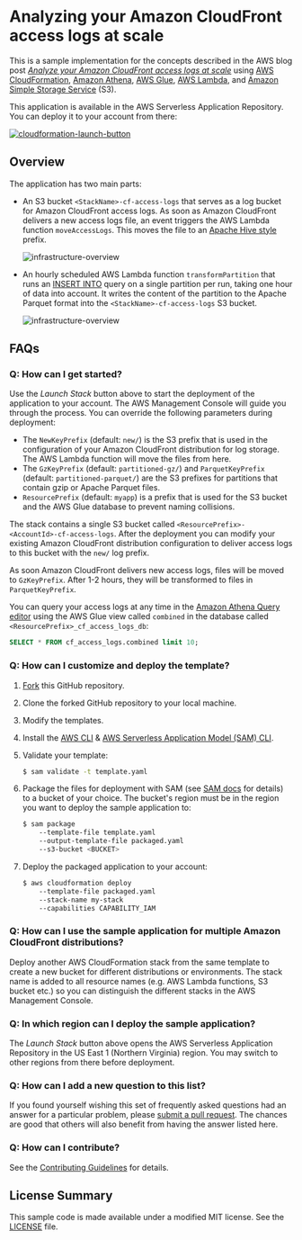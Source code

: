 # Analyzing your Amazon CloudFront access logs at scale

This is a sample implementation for the concepts described in the AWS blog post [_Analyze your Amazon CloudFront access logs at scale_](https://aws.amazon.com/blogs/big-data/analyze-your-amazon-cloudfront-access-logs-at-scale/) using
[AWS CloudFormation](https://aws.amazon.com/cloudformation/),
[Amazon Athena](https://aws.amazon.com/athena/),
[AWS Glue](https://aws.amazon.com/glue/),
[AWS Lambda](https://aws.amazon.com/lambda/), and
[Amazon Simple Storage Service](https://aws.amazon.com/s3/) (S3).

This application is available in the AWS Serverless Application Repository. You can deploy it to your account from there:

[![cloudformation-launch-button](https://s3.amazonaws.com/cloudformation-examples/cloudformation-launch-stack.png)](https://serverlessrepo.aws.amazon.com/#/applications/arn:aws:serverlessrepo:us-east-1:172664222583:applications~amazon-cloudfront-access-logs-queries)

## Overview

The application has two main parts:

- An S3 bucket `<StackName>-cf-access-logs` that serves as a log bucket for Amazon CloudFront access logs. As soon as Amazon CloudFront delivers a new access logs file, an event triggers the AWS Lambda function `moveAccessLogs`. This moves the file to an [Apache Hive style](https://cwiki.apache.org/confluence/display/Hive/LanguageManual+DDL#LanguageManualDDL-AlterPartition) prefix.

    ![infrastructure-overview](images/moveAccessLogs.png)

- An hourly scheduled AWS Lambda function `transformPartition` that runs an [INSERT INTO](https://docs.aws.amazon.com/athena/latest/ug/insert-into.html) query on a single partition per run, taking one hour of data into account. It writes the content of the partition to the Apache Parquet format into the `<StackName>-cf-access-logs` S3 bucket.

    ![infrastructure-overview](images/transformPartition.png)

## FAQs

### Q: How can I get started?

Use the _Launch Stack_ button above to start the deployment of the application to your account. The AWS Management Console will guide you through the process. You can override the following parameters during deployment:

- The `NewKeyPrefix` (default: `new/`) is the S3 prefix that is used in the configuration of your Amazon CloudFront distribution for log storage. The AWS Lambda function will move the files from here.
- The `GzKeyPrefix` (default: `partitioned-gz/`) and `ParquetKeyPrefix` (default: `partitioned-parquet/`) are the S3 prefixes for partitions that contain gzip or Apache Parquet files.
- `ResourcePrefix` (default: `myapp`) is a prefix that is used for the S3 bucket and the AWS Glue database to prevent naming collisions.

The stack contains a single S3 bucket called `<ResourcePrefix>-<AccountId>-cf-access-logs`. After the deployment you can modify your existing Amazon CloudFront distribution configuration to deliver access logs to this bucket with the `new/` log prefix.

As soon Amazon CloudFront delivers new access logs, files will be moved to `GzKeyPrefix`. After 1-2 hours, they will be transformed to files in `ParquetKeyPrefix`.

You can query your access logs at any time in the [Amazon Athena Query editor](https://console.aws.amazon.com/athena/home#query) using the AWS Glue view called `combined` in the database called `<ResourcePrefix>_cf_access_logs_db`:

```sql
SELECT * FROM cf_access_logs.combined limit 10;
```

### Q: How can I customize and deploy the template?

1. [Fork](https://github.com/aws-samples/amazon-cloudfront-access-logs-queries#fork-destination-box) this GitHub repository.
2. Clone the forked GitHub repository to your local machine.
3. Modify the templates.
4. Install the [AWS CLI](https://docs.aws.amazon.com/cli/latest/userguide/installing.html)
    & [AWS Serverless Application Model (SAM) CLI](https://docs.aws.amazon.com/serverless-application-model/latest/developerguide/serverless-sam-cli-install.html).
5. Validate your template:

    ```sh
    $ sam validate -t template.yaml
    ```

6. Package the files for deployment with SAM (see [SAM docs](https://docs.aws.amazon.com/serverless-application-model/latest/developerguide/serverless-deploying.html) for details) to a bucket of your choice. The bucket's region must be in the region you want to deploy the sample application to:

    ```sh
    $ sam package
        --template-file template.yaml
        --output-template-file packaged.yaml
        --s3-bucket <BUCKET>
    ```

7. Deploy the packaged application to your account:

    ```sh
    $ aws cloudformation deploy
        --template-file packaged.yaml
        --stack-name my-stack
        --capabilities CAPABILITY_IAM
    ```

### Q: How can I use the sample application for multiple Amazon CloudFront distributions?

Deploy another AWS CloudFormation stack from the same template to create a new bucket for different distributions or environments. The stack name is added to all resource names (e.g. AWS Lambda functions, S3 bucket etc.) so you can distinguish the different stacks in the AWS Management Console.

### Q: In which region can I deploy the sample application?

The _Launch Stack_ button above opens the AWS Serverless Application Repository in the US East 1 (Northern Virginia) region. You may switch to other regions from there before deployment.

### Q: How can I add a new question to this list?

If you found yourself wishing this set of frequently asked questions had an answer for a particular problem, please [submit a pull request](https://help.github.com/articles/creating-a-pull-request-from-a-fork/). The chances are good that others will also benefit from having the answer listed here.

### Q: How can I contribute?

See the [Contributing Guidelines](https://github.com/aws-samples/amazon-cloudfront-access-logs-queries/blob/mainline/CONTRIBUTING.md) for details.

## License Summary

This sample code is made available under a modified MIT license. See the [LICENSE](https://github.com/aws-samples/amazon-cloudfront-access-logs-queries/blob/mainline/LICENSE) file.
